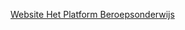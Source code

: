 [Website Het Platform Beroepsonderwijs](http://plado.nl/category/themas/duurzame-energie-de-beroepskolom)